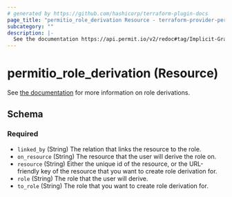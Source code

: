 ```yaml
---
# generated by https://github.com/hashicorp/terraform-plugin-docs
page_title: "permitio_role_derivation Resource - terraform-provider-permit-io"
subcategory: ""
description: |-
  See the documentation https://api.permit.io/v2/redoc#tag/Implicit-Grants/operation/create_implicit_grant for more information on role derivations.
---
```


# permitio_role_derivation (Resource)

See [the documentation](https://api.permit.io/v2/redoc#tag/Implicit-Grants/operation/create_implicit_grant) for more information on role derivations.



<!-- schema generated by tfplugindocs -->
## Schema

### Required

- `linked_by` (String) The relation that links the resource to the role.
- `on_resource` (String) The resource that the user will derive the role on.
- `resource` (String) Either the unique id of the resource, or the URL-friendly key of the resource that you want to create role derivation for.
- `role` (String) The role that the user will derive.
- `to_role` (String) The role that you want to create role derivation for.
